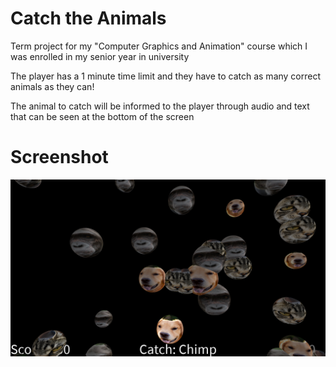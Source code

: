 # Catch the Animals  
Term project for my "Computer Graphics and Animation" course which I was enrolled in my senior year in university  
  
The player has a 1 minute time limit and they have to catch as many correct animals as they can!  
  
The animal to catch will be informed to the player through audio and text that can be seen at the bottom of the screen  

# Screenshot
![Game Screenshot](https://github.com/Eren4/Catch-The-Animals/raw/main/screenshot.png)
